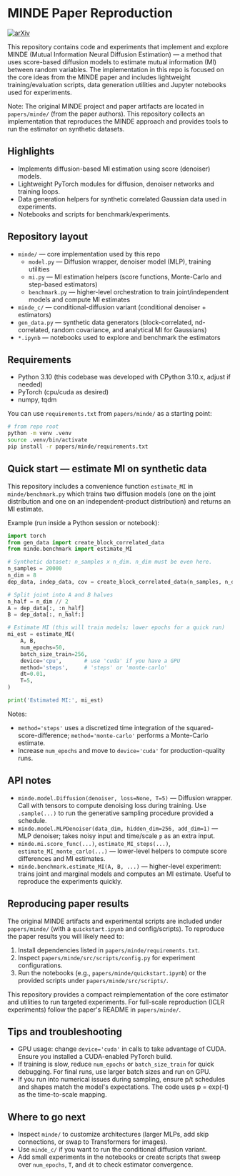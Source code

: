 # MINDE Paper Reproduction

[![arXiv](https://img.shields.io/badge/arXiv-2310.09031-b31b1b.svg)](https://arxiv.org/abs/2310.09031)

This repository contains code and experiments that implement and explore MINDE (Mutual Information Neural Diffusion Estimation) — a method that uses score-based diffusion models to estimate mutual information (MI) between random variables. The implementation in this repo is focused on the core ideas from the MINDE paper and includes lightweight training/evaluation scripts, data generation utilities and Jupyter notebooks used for experiments.

Note: The original MINDE project and paper artifacts are located in `papers/minde/` (from the paper authors). This repository collects an implementation that reproduces the MINDE approach and provides tools to run the estimator on synthetic datasets.

## Highlights
- Implements diffusion-based MI estimation using score (denoiser) models.
- Lightweight PyTorch modules for diffusion, denoiser networks and training loops.
- Data generation helpers for synthetic correlated Gaussian data used in experiments.
- Notebooks and scripts for benchmark/experiments.

## Repository layout

- `minde/` — core implementation used by this repo
  - `model.py` — Diffusion wrapper, denoiser model (MLP), training utilities
  - `mi.py` — MI estimation helpers (score functions, Monte-Carlo and step-based estimators)
  - `benchmark.py` — higher-level orchestration to train joint/independent models and compute MI estimates
- `minde_c/` — conditional-diffusion variant (conditional denoiser + estimators)
- `gen_data.py` — synthetic data generators (block-correlated, nd-correlated, random covariance, and analytical MI for Gaussians)
- `*.ipynb` — notebooks used to explore and benchmark the estimators

## Requirements

- Python 3.10 (this codebase was developed with CPython 3.10.x, adjust if needed)
- PyTorch (cpu/cuda as desired)
- numpy, tqdm

You can use `requirements.txt` from `papers/minde/` as a starting point:

```bash
# from repo root
python -m venv .venv
source .venv/bin/activate
pip install -r papers/minde/requirements.txt
```

## Quick start — estimate MI on synthetic data

This repository includes a convenience function `estimate_MI` in `minde/benchmark.py` which trains two diffusion models (one on the joint distribution and one on an independent-product distribution) and returns an MI estimate.

Example (run inside a Python session or notebook):

```python
import torch
from gen_data import create_block_correlated_data
from minde.benchmark import estimate_MI

# Synthetic dataset: n_samples x n_dim. n_dim must be even here.
n_samples = 20000
n_dim = 8
dep_data, indep_data, cov = create_block_correlated_data(n_samples, n_dim, r=0.7)

# Split joint into A and B halves
n_half = n_dim // 2
A = dep_data[:, :n_half]
B = dep_data[:, n_half:]

# Estimate MI (this will train models; lower epochs for a quick run)
mi_est = estimate_MI(
    A, B,
    num_epochs=50,
    batch_size_train=256,
    device='cpu',       # use 'cuda' if you have a GPU
    method='steps',     # 'steps' or 'monte-carlo'
    dt=0.01,
    T=5,
)

print('Estimated MI:', mi_est)
```

Notes:
- `method='steps'` uses a discretized time integration of the squared-score-difference; `method='monte-carlo'` performs a Monte-Carlo estimate.
- Increase `num_epochs` and move to `device='cuda'` for production-quality runs.

## API notes

- `minde.model.Diffusion(denoiser, loss=None, T=5)` — Diffusion wrapper. Call with tensors to compute denoising loss during training. Use `.sample(...)` to run the generative sampling procedure provided a schedule.
- `minde.model.MLPDenoiser(data_dim, hidden_dim=256, add_dim=1)` — MLP denoiser; takes noisy input and time/scale `p` as an extra input.
- `minde.mi.score_func(...)`, `estimate_MI_steps(...)`, `estimate_MI_monte_carlo(...)` — lower-level helpers to compute score differences and MI estimates.
- `minde.benchmark.estimate_MI(A, B, ...)` — higher-level experiment: trains joint and marginal models and computes an MI estimate. Useful to reproduce the experiments quickly.

## Reproducing paper results

The original MINDE artifacts and experimental scripts are included under `papers/minde/` (with a `quickstart.ipynb` and config/scripts). To reproduce the paper results you will likely need to:

1. Install dependencies listed in `papers/minde/requirements.txt`.
2. Inspect `papers/minde/src/scripts/config.py` for experiment configurations.
3. Run the notebooks (e.g., `papers/minde/quickstart.ipynb`) or the provided scripts under `papers/minde/src/scripts/`.

This repository provides a compact reimplementation of the core estimator and utilities to run targeted experiments. For full-scale reproduction (ICLR experiments) follow the paper's README in `papers/minde/`.

## Tips and troubleshooting

- GPU usage: change `device='cuda'` in calls to take advantage of CUDA. Ensure you installed a CUDA-enabled PyTorch build.
- If training is slow, reduce `num_epochs` or `batch_size_train` for quick debugging. For final runs, use larger batch sizes and run on GPU.
- If you run into numerical issues during sampling, ensure p/t schedules and shapes match the model's expectations. The code uses p = exp(-t) as the time-to-scale mapping.

## Where to go next

- Inspect `minde/` to customize architectures (larger MLPs, add skip connections, or swap to Transformers for images).
- Use `minde_c/` if you want to run the conditional diffusion variant.
- Add small experiments in the notebooks or create scripts that sweep over `num_epochs`, `T`, and `dt` to check estimator convergence.

